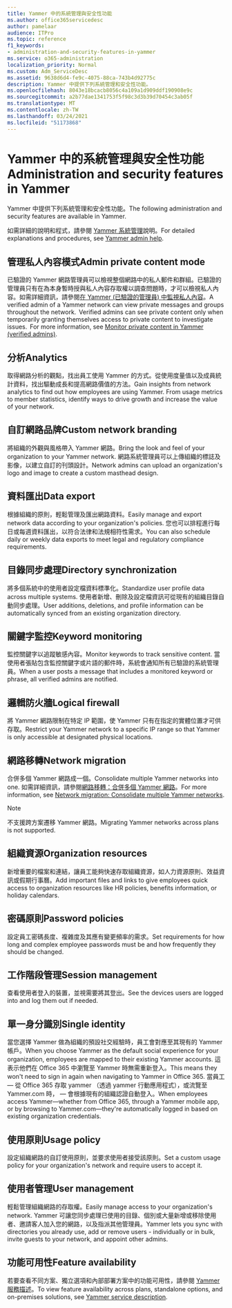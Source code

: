 ```yaml
---
title: Yammer 中的系統管理與安全性功能
ms.author: office365servicedesc
author: pamelaar
audience: ITPro
ms.topic: reference
f1_keywords:
- administration-and-security-features-in-yammer
ms.service: o365-administration
localization_priority: Normal
ms.custom: Adm_ServiceDesc
ms.assetid: 9638d6d4-fe9c-4075-88ca-743b4d92775c
description: Yammer 中提供下列系統管理和安全性功能。
ms.openlocfilehash: 8043e18bcacb8056c4a109a1d909ddf190908e9c
ms.sourcegitcommit: a2b77dae1341753f5f98c3d3b39d70454c3ab05f
ms.translationtype: MT
ms.contentlocale: zh-TW
ms.lasthandoff: 03/24/2021
ms.locfileid: "51173868"
---
```

# <a name="administration-and-security-features-in-yammer"></a><span data-ttu-id="19baf-103">Yammer 中的系統管理與安全性功能</span><span class="sxs-lookup"><span data-stu-id="19baf-103">Administration and security features in Yammer</span></span>

<span data-ttu-id="19baf-104">Yammer 中提供下列系統管理和安全性功能。</span><span class="sxs-lookup"><span data-stu-id="19baf-104">The following administration and security features are available in Yammer.</span></span>
  
<span data-ttu-id="19baf-105">如需詳細的說明和程式，請參閱 [Yammer 系統管理](/yammer/)說明。</span><span class="sxs-lookup"><span data-stu-id="19baf-105">For detailed explanations and procedures, see [Yammer admin help](/yammer/).</span></span>

## <a name="admin-private-content-mode"></a><span data-ttu-id="19baf-106">管理私人內容模式</span><span class="sxs-lookup"><span data-stu-id="19baf-106">Admin private content mode</span></span>

<span data-ttu-id="19baf-p101">已驗證的 Yammer 網路管理員可以檢視整個網路中的私人郵件和群組。已驗證的管理員只有在為本身暫時授與私人內容存取權以調查問題時，才可以檢視私人內容。如需詳細資訊，請參閱[在 Yammer (已驗證的管理員) 中監視私人內容](/yammer/manage-security-and-compliance/monitor-private-content)。</span><span class="sxs-lookup"><span data-stu-id="19baf-p101">A verified admin of a Yammer network can view private messages and groups throughout the network.  Verified admins can see private content only when temporarily granting themselves access to private content to investigate issues.  For more information, see [Monitor private content in Yammer (verified admins)](/yammer/manage-security-and-compliance/monitor-private-content).</span></span>

## <a name="analytics"></a><span data-ttu-id="19baf-110">分析</span><span class="sxs-lookup"><span data-stu-id="19baf-110">Analytics</span></span>

<span data-ttu-id="19baf-p102">取得網路分析的觀點，找出員工使用 Yammer 的方式。從使用度量值以及成員統計資料，找出驅動成長和提高網路價值的方法。</span><span class="sxs-lookup"><span data-stu-id="19baf-p102">Gain insights from network analytics to find out how employees are using Yammer. From usage metrics to member statistics, identify ways to drive growth and increase the value of your network.</span></span>

## <a name="custom-network-branding"></a><span data-ttu-id="19baf-113">自訂網路品牌</span><span class="sxs-lookup"><span data-stu-id="19baf-113">Custom network branding</span></span>

<span data-ttu-id="19baf-114">將組織的外觀與風格帶入 Yammer 網路。</span><span class="sxs-lookup"><span data-stu-id="19baf-114">Bring the look and feel of your organization to your Yammer network.</span></span> <span data-ttu-id="19baf-115">網路系統管理員可以上傳組織的標誌及影像，以建立自訂的刊頭設計。</span><span class="sxs-lookup"><span data-stu-id="19baf-115">Network admins can upload an organization's logo and image to create a custom masthead design.</span></span>

## <a name="data-export"></a><span data-ttu-id="19baf-116">資料匯出</span><span class="sxs-lookup"><span data-stu-id="19baf-116">Data export</span></span>

<span data-ttu-id="19baf-117">根據組織的原則，輕鬆管理及匯出網路資料。</span><span class="sxs-lookup"><span data-stu-id="19baf-117">Easily manage and export network data according to your organization's policies.</span></span> <span data-ttu-id="19baf-118">您也可以排程進行每日或每週資料匯出，以符合法律和法規相符性需求。</span><span class="sxs-lookup"><span data-stu-id="19baf-118">You can also schedule daily or weekly data exports to meet legal and regulatory compliance requirements.</span></span>
  
## <a name="directory-synchronization"></a><span data-ttu-id="19baf-119">目錄同步處理</span><span class="sxs-lookup"><span data-stu-id="19baf-119">Directory synchronization</span></span>

<span data-ttu-id="19baf-120">將多個系統中的使用者設定檔資料標準化。</span><span class="sxs-lookup"><span data-stu-id="19baf-120">Standardize user profile data across multiple systems.</span></span> <span data-ttu-id="19baf-121">使用者新增、刪除及設定檔資訊可從現有的組織目錄自動同步處理。</span><span class="sxs-lookup"><span data-stu-id="19baf-121">User additions, deletions, and profile information can be automatically synced from an existing organization directory.</span></span>

## <a name="keyword-monitoring"></a><span data-ttu-id="19baf-122">關鍵字監控</span><span class="sxs-lookup"><span data-stu-id="19baf-122">Keyword monitoring</span></span>

<span data-ttu-id="19baf-123">監控關鍵字以追蹤敏感內容。</span><span class="sxs-lookup"><span data-stu-id="19baf-123">Monitor keywords to track sensitive content.</span></span> <span data-ttu-id="19baf-124">當使用者張貼包含監控關鍵字或片語的郵件時，系統會通知所有已驗證的系統管理員。</span><span class="sxs-lookup"><span data-stu-id="19baf-124">When a user posts a message that includes a monitored keyword or phrase, all verified admins are notified.</span></span>

## <a name="logical-firewall"></a><span data-ttu-id="19baf-125">邏輯防火牆</span><span class="sxs-lookup"><span data-stu-id="19baf-125">Logical firewall</span></span>

<span data-ttu-id="19baf-126">將 Yammer 網路限制在特定 IP 範圍，使 Yammer 只有在指定的實體位置才可供存取。</span><span class="sxs-lookup"><span data-stu-id="19baf-126">Restrict your Yammer network to a specific IP range so that Yammer is only accessible at designated physical locations.</span></span>

## <a name="network-migration"></a><span data-ttu-id="19baf-127">網路移轉</span><span class="sxs-lookup"><span data-stu-id="19baf-127">Network migration</span></span>

<span data-ttu-id="19baf-128">合併多個 Yammer 網路成一個。</span><span class="sxs-lookup"><span data-stu-id="19baf-128">Consolidate multiple Yammer networks into one.</span></span> <span data-ttu-id="19baf-129">如需詳細資訊，請參閱[網路移轉：合併多個 Yammer 網路](/yammer/configure-your-yammer-network/consolidate-multiple-yammer-networks)。</span><span class="sxs-lookup"><span data-stu-id="19baf-129">For more information, see [Network migration: Consolidate multiple Yammer networks](/yammer/configure-your-yammer-network/consolidate-multiple-yammer-networks).</span></span>
  
> [!NOTE]
> <span data-ttu-id="19baf-130">不支援跨方案遷移 Yammer 網路。</span><span class="sxs-lookup"><span data-stu-id="19baf-130">Migrating Yammer networks across plans is not supported.</span></span> 

## <a name="organization-resources"></a><span data-ttu-id="19baf-131">組織資源</span><span class="sxs-lookup"><span data-stu-id="19baf-131">Organization resources</span></span>

<span data-ttu-id="19baf-132">新增重要的檔案和連結，讓員工能夠快速存取組織資源，如人力資源原則、效益資訊或假期行事曆。</span><span class="sxs-lookup"><span data-stu-id="19baf-132">Add important files and links to give employees quick access to organization resources like HR policies, benefits information, or holiday calendars.</span></span>
  
## <a name="password-policies"></a><span data-ttu-id="19baf-133">密碼原則</span><span class="sxs-lookup"><span data-stu-id="19baf-133">Password policies</span></span>

<span data-ttu-id="19baf-134">設定員工密碼長度、複雜度及其應有變更頻率的需求。</span><span class="sxs-lookup"><span data-stu-id="19baf-134">Set requirements for how long and complex employee passwords must be and how frequently they should be changed.</span></span>
  
## <a name="session-management"></a><span data-ttu-id="19baf-135">工作階段管理</span><span class="sxs-lookup"><span data-stu-id="19baf-135">Session management</span></span>

<span data-ttu-id="19baf-136">查看使用者登入的裝置，並視需要將其登出。</span><span class="sxs-lookup"><span data-stu-id="19baf-136">See the devices users are logged into and log them out if needed.</span></span>

## <a name="single-identity"></a><span data-ttu-id="19baf-137">單一身分識別</span><span class="sxs-lookup"><span data-stu-id="19baf-137">Single identity</span></span>

<span data-ttu-id="19baf-138">當您選擇 Yammer 做為組織的預設社交經驗時，員工會對應至其現有的 Yammer 帳戶。</span><span class="sxs-lookup"><span data-stu-id="19baf-138">When you choose Yammer as the default social experience for your organization, employees are mapped to their existing Yammer accounts.</span></span> <span data-ttu-id="19baf-139">這表示他們在 Office 365 中瀏覽至 Yammer 時無需重新登入。</span><span class="sxs-lookup"><span data-stu-id="19baf-139">This means they won't need to sign in again when navigating to Yammer in Office 365.</span></span> <span data-ttu-id="19baf-140">當員工 &mdash; 從 Office 365 存取 yammer （透過 yammer 行動應用程式），或流覽至 Yammer.com 時， &mdash; 會根據現有的組織認證自動登入。</span><span class="sxs-lookup"><span data-stu-id="19baf-140">When employees access Yammer&mdash;whether from Office 365, through a Yammer mobile app, or by browsing to Yammer.com&mdash;they're automatically logged in based on existing organization credentials.</span></span>

## <a name="usage-policy"></a><span data-ttu-id="19baf-141">使用原則</span><span class="sxs-lookup"><span data-stu-id="19baf-141">Usage policy</span></span>

<span data-ttu-id="19baf-142">設定組織網路的自訂使用原則，並要求使用者接受該原則。</span><span class="sxs-lookup"><span data-stu-id="19baf-142">Set a custom usage policy for your organization's network and require users to accept it.</span></span>

## <a name="user-management"></a><span data-ttu-id="19baf-143">使用者管理</span><span class="sxs-lookup"><span data-stu-id="19baf-143">User management</span></span>

<span data-ttu-id="19baf-144">輕鬆管理組織網路的存取權。</span><span class="sxs-lookup"><span data-stu-id="19baf-144">Easily manage access to your organization's network.</span></span> <span data-ttu-id="19baf-145">Yammer 可讓您同步處理已使用的目錄、個別或大量新增或移除使用者、邀請客人加入您的網路，以及指派其他管理員。</span><span class="sxs-lookup"><span data-stu-id="19baf-145">Yammer lets you sync with directories you already use, add or remove users - individually or in bulk, invite guests to your network, and appoint other admins.</span></span>

## <a name="feature-availability"></a><span data-ttu-id="19baf-146">功能可用性</span><span class="sxs-lookup"><span data-stu-id="19baf-146">Feature availability</span></span>

<span data-ttu-id="19baf-147">若要查看不同方案、獨立選項和內部部署方案中的功能可用性，請參閱 [Yammer 服務描述](yammer-service-description.md)。</span><span class="sxs-lookup"><span data-stu-id="19baf-147">To view feature availability across plans, standalone options, and on-premises solutions, see [Yammer service description](yammer-service-description.md).</span></span>

